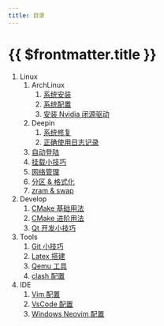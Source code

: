 ```yaml
---
title: 目录
---
```


# {{ $frontmatter.title }}

1. Linux
   1. ArchLinux
      1. [系统安装](archlinux-install)
      2. [系统配置](archlinux-config)
      3. [安装 Nvidia 闭源驱动](archlinux-install-nvidia)
   2. Deepin
      1. [系统修复](deepin-repair-system)
      2. [正确使用日志记录](how-to-use-logger)
   3. [自动登陆](linux-auto-login)
   4. [挂载小技巧](linux-mount)
   5. [网络管理](linux-networkmanager)
   6. [分区 & 格式化](linux-partition-format)
   7. [zram & swap](linux-zram)
2. Develop
   1. [CMake 基础用法](cmake-basic)
   2. [CMake 进阶用法](cmake-advanced)
   3. [Qt 开发小技巧](qt-tips)
3. Tools
   1. [Git 小技巧](git)
   2. [Latex 搭建](latex)
   3. [Qemu 工具](qemu)
   4. [clash 配置](clash)
4. IDE
   1. [Vim 配置](vim)
   2. [VsCode 配置](vscode)
   3. [Windows Neovim 配置](windows-neovim-c)
